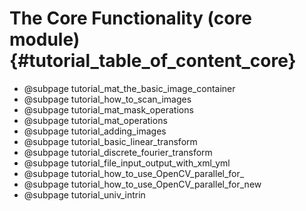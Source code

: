 The Core Functionality (core module) {#tutorial_table_of_content_core}
=====================================

-   @subpage tutorial_mat_the_basic_image_container
-   @subpage tutorial_how_to_scan_images
-   @subpage tutorial_mat_mask_operations
-   @subpage tutorial_mat_operations
-   @subpage tutorial_adding_images
-   @subpage tutorial_basic_linear_transform
-   @subpage tutorial_discrete_fourier_transform
-   @subpage tutorial_file_input_output_with_xml_yml
-   @subpage tutorial_how_to_use_OpenCV_parallel_for_
-   @subpage tutorial_how_to_use_OpenCV_parallel_for_new
-   @subpage tutorial_univ_intrin
